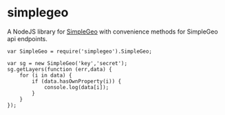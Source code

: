 # simplegeo

A NodeJS library for [SimpleGeo](http://simplegeo.com) with convenience methods for 
SimpleGeo api endpoints. 

    var SimpleGeo = require('simplegeo').SimpleGeo;

    var sg = new SimpleGeo('key','secret');
    sg.getLayers(function (err,data) { 
        for (i in data) {
            if (data.hasOwnProperty(i)) {
                console.log(data[i]);
            }
        }
    });
